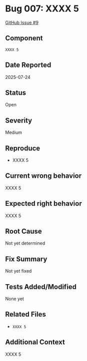 # Bug 007: XXXX 5

[GitHub Issue #9](https://github.com/JorgeRojo/slack-bitbucket-merge-control-chrome-extension/issues/9)

## Component

`XXXX 5`

## Date Reported

2025-07-24

## Status

Open

## Severity

Medium

## Reproduce

- XXXX 5

## Current wrong behavior

XXXX 5

## Expected right behavior

XXXX 5

## Root Cause

Not yet determined

## Fix Summary

Not yet fixed

## Tests Added/Modified

None yet

## Related Files

- `XXXX 5`

## Additional Context

XXXX 5
